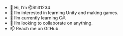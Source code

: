 - 👋 Hi, I’m @Stilt1234
- 👀 I’m interested in learning Unity and making games.
- 🌱 I’m currently learning C#.
- 💞️ I’m looking to collaborate on anything.
- 📫 Reach me on GitHub.

<!---
Stilt1234/Stilt1234 is a ✨ special ✨ repository because its `README.md` (this file) appears on your GitHub profile.
You can click the Preview link to take a look at your changes.
--->
